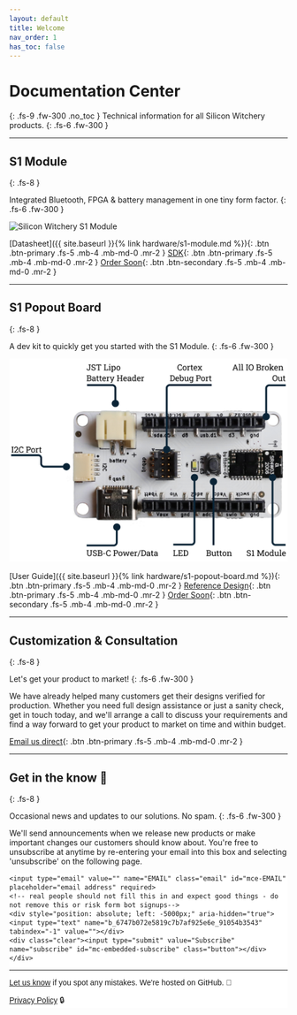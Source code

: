 ```yaml
---
layout: default
title: Welcome
nav_order: 1
has_toc: false
---
```


# Documentation Center
{: .fs-9 .fw-300 .no_toc }
Technical information for all Silicon Witchery products.
{: .fs-6 .fw-300 }

---

## S1 Module
{: .fs-8 }

Integrated Bluetooth, FPGA & battery management in one tiny form factor.
{: .fs-6 .fw-300 }

![Silicon Witchery S1 Module](/photos/annotated-module.png)

[Datasheet]({{ site.baseurl }}{% link hardware/s1-module.md %}){: .btn .btn-primary .fs-5 .mb-4 .mb-md-0 .mr-2 }
[SDK](https://github.com/siliconwitchery/s1-sdk){: .btn .btn-primary .fs-5 .mb-4 .mb-md-0 .mr-2 }
[Order Soon](#){: .btn .btn-secondary .fs-5 .mb-4 .mb-md-0 .mr-2 }

---

## S1 Popout Board
{: .fs-8 }

A dev kit to quickly get you started with the S1 Module.
{: .fs-6 .fw-300 }

![Silicon Witchery S1 Popout Board](/photos/devkit-annotated.png)

[User Guide]({{ site.baseurl }}{% link hardware/s1-popout-board.md %}){: .btn .btn-primary .fs-5 .mb-4 .mb-md-0 .mr-2 }
[Reference Design](https://github.com/siliconwitchery/s1-popout-board){: .btn .btn-primary .fs-5 .mb-4 .mb-md-0 .mr-2 }
[Order Soon](#){: .btn .btn-secondary .fs-5 .mb-4 .mb-md-0 .mr-2 }

---

## Customization & Consultation
{: .fs-8 }

Let's get your product to market!
{: .fs-6 .fw-300 }

We have already helped many customers get their designs verified for production. Whether you need full design assistance or just a sanity check, get in touch today, and we'll arrange a call to discuss your requirements and find a way forward to get your product to market on time and within budget.

[Email us direct](mailto:info@siliconwitchery.com?subject=Hello!){: .btn .btn-primary .fs-5 .mb-4 .mb-md-0 .mr-2 }

---

## Get in the know 💌
{: .fs-8 }

Occasional news and updates to our solutions. No spam.
{: .fs-6 .fw-300 }

We'll send announcements when we release new products or make important changes our customers should know about. You're free to unsubscribe at anytime by re-entering your email into this box and selecting 'unsubscribe' on the following page.

<!-- Begin Mailchimp Signup Form -->
<link href="//cdn-images.mailchimp.com/embedcode/horizontal-slim-10_7.css" rel="stylesheet" type="text/css">
<style type="text/css">
	#mc_embed_signup{background:#fff; clear:left; font:14px Helvetica,Arial,sans-serif; width:100%;}
	/* Add your own Mailchimp form style overrides in your site stylesheet or in this style block.
	   We recommend moving this block and the preceding CSS link to the HEAD of your HTML file. */
</style>
<div id="mc_embed_signup">
<form action="https://siliconwitchery.us10.list-manage.com/subscribe/post?u=6747b072e5819c7b7af925e6e&amp;id=91054b3543" method="post" id="mc-embedded-subscribe-form" name="mc-embedded-subscribe-form" class="validate" target="_blank" novalidate>
    <div id="mc_embed_signup_scroll">

	<input type="email" value="" name="EMAIL" class="email" id="mce-EMAIL" placeholder="email address" required>
	<!-- real people should not fill this in and expect good things - do not remove this or risk form bot signups-->
	<div style="position: absolute; left: -5000px;" aria-hidden="true"><input type="text" name="b_6747b072e5819c7b7af925e6e_91054b3543" tabindex="-1" value=""></div>
	<div class="clear"><input type="submit" value="Subscribe" name="subscribe" id="mc-embedded-subscribe" class="button"></div>
	</div>
</form>
</div>

<!--End mc_embed_signup-->

---

[Let us know](https://github.com/siliconwitchery/docs/issues) if you spot any mistakes. We're hosted on GitHub. 📝

[Privacy Policy](https://github.com/siliconwitchery/website#privacy-policy) 🔒